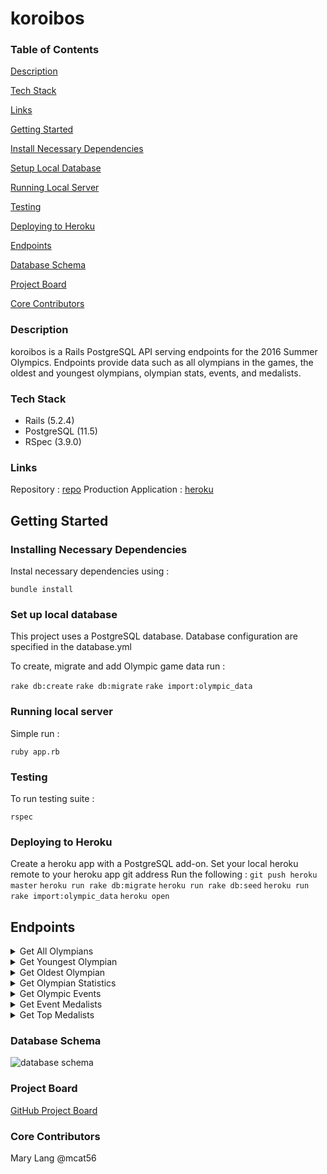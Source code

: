 # koroibos

### Table of Contents
[Description](#description)

[Tech Stack](#tech-stack)

[Links](#links)

[Getting Started](#getting-started)

[Install Necessary Dependencies](#install-necessary-dependencies)

[Setup Local Database](#set-up-local-database)

[Running Local Server](#running-local-server)

[Testing](#testing)

[Deploying to Heroku](#deploying-to-heroku)

[Endpoints](#endpoints)

[Database Schema](#database-schema)

[Project Board](#project-board)

[Core Contributors](#core-contributors)

### Description

koroibos is a Rails PostgreSQL API serving endpoints for the 2016 Summer Olympics. Endpoints provide data such as all olympians in the games, the oldest and youngest olympians, olympian stats, events, and medalists.

### Tech Stack
* Rails (5.2.4)
* PostgreSQL (11.5)
* RSpec (3.9.0)

### Links

Repository : [repo](https://github.com/mcat56/koroibos)
Production Application : [heroku](link)

## Getting Started

### Installing Necessary Dependencies

Instal necessary dependencies using :

`bundle install`


### Set up local database

This project uses a PostgreSQL database. Database configuration are specified in the database.yml

To create, migrate and add Olympic game data run :

`rake db:create`
`rake db:migrate`
`rake import:olympic_data`


### Running local server

Simple run :

`ruby app.rb`


### Testing

To run testing suite :

`rspec`


### Deploying to Heroku

Create a heroku app with a PostgreSQL add-on. Set your local heroku remote to your heroku app git address
Run the following :
`git push heroku master`
`heroku run rake db:migrate`
`heroku run rake db:seed`
`heroku run rake import:olympic_data`
`heroku open`

## Endpoints

<details>
  <summary>Get All Olympians</summary>

GET request to `api/v1/olympians`

Sample Response :
```
{
  "olympians":
    [
      {
        "name": "Maha Abdalsalam",
        "team": "Egypt",
        "age": 18,
        "sport": "Diving"
        "total_medals_won": 0
      },
      {
        "name": "Ahmad Abughaush",
        "team": "Jordan",
        "age": 20,
        "sport": "Taekwondo"
        "total_medals_won": 1
      },
      {...}
    ]
}
```
</details>

<details>
  <summary>Get Youngest Olympian</summary>

GET request to `api/v1/olympians?age=youngest`

Sample Response:
```
{
  "olympians":
    [
      {
        "name": "Ana Iulia Dascl",
        "team": "Romania",
        "age": 13,
        "sport": "Swimming"
        "total_medals_won": 0
      }
    ]
}
```
</details>

<details>
  <summary>Get Oldest Olympian</summary>

GET request to `api/v1/olympians?age=oldest`

Sample Response:
```
{
  "olympians":
    [
      {
        "name": "Julie Brougham",
        "team": "New Zealand",
        "age": 62,
        "sport": "Equestrianism"
        "total_medals_won": 0
      }
    ]
}
```
</details>

<details>
  <summary>Get Olympian Statistics</summary>

GET request to `api/v1/olympian_stats`

Sample Response:
```
{
    "olympian_stats": {
        "total_competing_olympians": 2856,
        "total_male_olympians": 1633,
        "total_female_olympians": 1223,
        "average_weight": {
            "unit": "kg",
            "male_olympians": 77.9,
            "female_olympians": 61.4
        },
        "average_age": 26.4
    }
}
```
</details>

<details>
  <summary>Get Olympic Events</summary>

GET request to `api/v1/events`

Sample Response:
```
{
  "events":
    [
      {
        "sport": "Archery",
        "events": [
          "Archery Men's Individual",
          "Archery Men's Team",
          "Archery Women's Individual",
          "Archery Women's Team"
        ]
      },
      {
        "sport": "Badminton",
        "events": [
          "Badminton Men's Doubles",
          "Badminton Men's Singles",
          "Badminton Women's Doubles",
          "Badminton Women's Singles",
          "Badminton Mixed Doubles"
        ]
      },
      {...}
    ]
}
```
</details>

<details>
  <summary>Get Event Medalists</summary>

GET request to `api/v1/events/:id/medalists`

Sample Response:
```
{
  "event": "Badminton Mixed Doubles",
  "medalists": [
      {
        "name": "Tontowi Ahmad",
        "team": "Indonesia-1",
        "age": 29,
        "medal": "Gold"
      },
      {
        "name": "Chan Peng Soon",
        "team": "Malaysia",
        "age": 28,
        "medal": "Silver"
      }
    ]
}
```
</details>

<details>
  <summary>Get Top Medalists</summary>

GET request to `api/v1/olympians/top_medalists`

Sample Response:
```
{
    "top_medalists": {
        "male": {
            "name": "Nathan Ghar-Jun Adrian",
            "events": [
                {
                    "event": "Swimming Men's 50 metres Freestyle",
                    "medal": "Bronze"
                },
                {
                    "event": "Swimming Men's 100 metres Freestyle",
                    "medal": "Bronze"
                },
                {
                    "event": "Swimming Men's 4 x 100 metres Freestyle Relay",
                    "medal": "Gold"
                },
                {
                    "event": "Swimming Men's 4 x 100 metres Medley Relay",
                    "medal": "Gold"
                }
            ],
            "total_medals_won": 4
        },
        "female": {
            "name": "Simone Arianne Biles",
            "events": [
                {
                    "event": "Gymnastics Women's Individual All-Around",
                    "medal": "Gold"
                },
                {
                    "event": "Gymnastics Women's Team All-Around",
                    "medal": "Gold"
                },
                {
                    "event": "Gymnastics Women's Floor Exercise",
                    "medal": "Gold"
                },
                {
                    "event": "Gymnastics Women's Horse Vault",
                    "medal": "Gold"
                },
                {
                    "event": "Gymnastics Women's Balance Beam",
                    "medal": "Bronze"
                }
            ],
            "total_medals_won": 5
        }
    }
}
```
</details>

### Database Schema

![database schema](https://i.imgur.com/DmuIVva.png)


### Project Board

[GitHub Project Board](https://github.com/mcat56/koroibos/projects/1)

### Core Contributors

Mary Lang @mcat56
